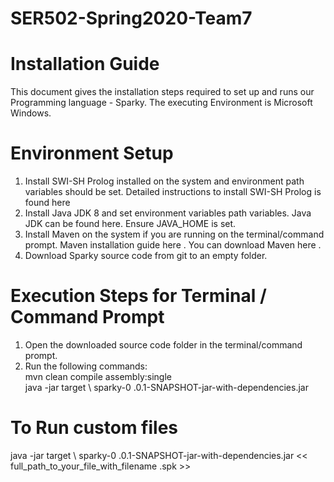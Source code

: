 # SER502-Spring2020-Team7

# Installation Guide
This document gives the installation steps required to set up and runs our Programming
language - Sparky. The executing Environment is Microsoft Windows.
# Environment Setup
1. Install SWI-SH Prolog installed on the system and environment path variables should be
set. Detailed instructions to install SWI-SH Prolog is found here
2. Install Java JDK 8 and set environment variables path variables. Java JDK can be found
here. Ensure JAVA_HOME is set.
3. Install Maven on the system if you are running on the terminal/command prompt. Maven
installation guide here . You can download Maven here .
4. Download Sparky source code from git to an empty folder.
# Execution Steps for Terminal / Command Prompt
1. Open the downloaded source code folder in the terminal/command prompt.
2. Run the following commands: <br />
mvn clean compile assembly:single <br />
java -jar target \ sparky-0 .0.1-SNAPSHOT-jar-with-dependencies.jar
# To Run custom files
java -jar target \ sparky-0 .0.1-SNAPSHOT-jar-with-dependencies.jar
<< full_path_to_your_file_with_filename .spk >>
